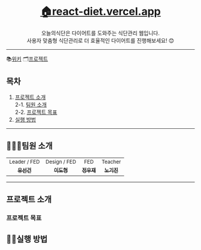<h1 align='middle'><a href='https://react-diet.vercel.app'>🏠react-diet.vercel.app</a></h1>
<p align='middle'>
오늘의식단은 다이어트를 도와주는 식단관리 웹입니다.<br>
사용자 맞춤형 식단관리로 더 효율적인 다이어트를 진행해보세요! 😊
</p>

---

📚[위키](https://github.com/tjsrjs8282/react_diet/wiki)
🗂[프로젝트](https://github.com/tjsrjs8282/react_diet/projects)

## 목차

1. [프로젝트 소개](#프로젝트-소개)  
   2-1. [팀원 소개](#팀원-소개)<br>
   2-2. [프로젝트 목표](#프로젝트-목표)
2. [실행 방법](#실행-방법)

---

## 👨‍👨‍👧팀원 소개

<table>
  <tr>
  <td align="center">
  <sub>
    Leader / FED
  </sub>
  </td>
  <td align="center">
  <sub>
    Design / FED 
  </sub>
  </td>
  <td align="center">
  <sub>
    FED
  </sub>
  </td>
  <td align="center">
  <sub>
    Teacher
  </sub>
  </td>
  </tr>
  <tr>
    <td align="center"><a href="https://github.com/tjsrjs8282"><sub><b>유선건</b></sub></a><br /></td>
    <td align="center"><a href="https://github.com/Shape2ee"><sub><b>이도형</b></sub></a><br /></td>
    <td align="center"><a href="https://github.com/dog2789"><sub><b>정우재</b></sub></a><br /></td>
    <td align="center"><a href="https://github.com/soomgo-chloe"><sub><b>노기진</b></sub></a><br /></td>
  </tr>
    <!--  <tr>
  <td align="center">
    <sub>
    <a href="">오늘의식단 유선건 소개서</a></sub>
  </td>
  <td align="center">
    <sub>
    <a href="">오늘의식단 이도형 소개서</a></sub>
  </td>
  <td align="center">
    <sub>
    <a href="">오늘의식단 정우재 소개서</a></sub>
  </td>
  <td align="center">
    <sub>
    <a href="">오늘의식단 노기진 소개서</a></sub>
  </td>
  </tr>-->
</table>

---

## 프로젝트 소개

### 프로젝트 목표

## 👨‍💻실행 방법
